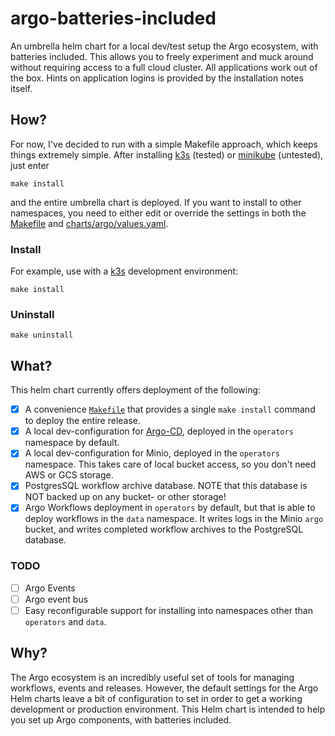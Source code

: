 # argo-batteries-included

An umbrella helm chart for a local dev/test setup the Argo ecosystem, with batteries included. This allows you to freely
experiment and muck around without requiring access to a full cloud cluster. All applications work out of the box. 
Hints on application logins is provided by the installation notes itself.

## How?

For now, I've decided to run with a simple Makefile approach, which keeps things extremely simple. After
installing [k3s](https://rancher.com/docs/k3s/latest/en/installation/) (tested)
or [minikube](https://minikube.sigs.k8s.io/docs/start/) (untested), just enter

```shell
make install
```

and the entire umbrella chart is deployed. If you want to install to other namespaces, you need to either edit or
override the settings in both the [Makefile](Makefile) and [charts/argo/values.yaml](charts/argo/values.yaml).

### Install

For example, use with a [k3s](https://k3s.io/) development environment:
```shell
make install
```

### Uninstall
```shell
make uninstall
```

## What?

This helm chart currently offers deployment of the following:
- [X] A convenience [`Makefile`](Makefile) that provides a single `make install` command to deploy the entire release. 
- [X] A local dev-configuration for [Argo-CD](https://argoproj.github.io/cd/), deployed in the `operators` namespace by default.
- [X] A local dev-configuration for Minio, deployed in the `operators` namespace. This takes care of local bucket
  access, so you don't need AWS or GCS storage.
- [X] PostgresSQL workflow archive database. NOTE that this database is NOT backed up on any bucket- or other storage!
- [X] Argo Workflows deployment in `operators` by default, but that is able to deploy workflows in the `data` namespace.
  It writes logs in the Minio `argo` bucket, and writes completed workflow archives to the PostgreSQL database. 

### TODO

- [ ] Argo Events
- [ ] Argo event bus
- [ ] Easy reconfigurable support for installing into namespaces other than `operators` and `data`.

## Why?

The Argo ecosystem is an incredibly useful set of tools for managing workflows, events and releases. However, the 
default settings for the Argo Helm charts leave a bit of configuration to set in order to get a working development or
production environment. This Helm chart is intended to help you set up Argo components, with batteries included.

